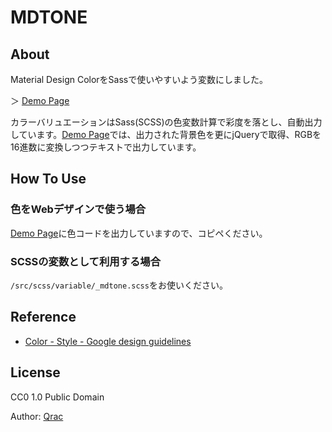 # MDTONE

## About

Material Design ColorをSassで使いやすいよう変数にしました。

＞ [Demo Page](https://qrac.github.io/mdtone/)

カラーバリュエーションはSass(SCSS)の色変数計算で彩度を落とし、自動出力しています。[Demo Page](https://qrac.github.io/mdtone/)では、出力された背景色を更にjQueryで取得、RGBを16進数に変換しつつテキストで出力しています。

## How To Use

### 色をWebデザインで使う場合

[Demo Page](https://qrac.github.io/mdtone/)に色コードを出力していますので、コピペください。

### SCSSの変数として利用する場合

`/src/scss/variable/_mdtone.scss`をお使いください。

## Reference

- [Color - Style - Google design guidelines](https://material.google.com/style/color.html#color-color-palette)

## License

CC0 1.0 Public Domain

Author: [Qrac](https://twitter.com/Qrac_jp)
